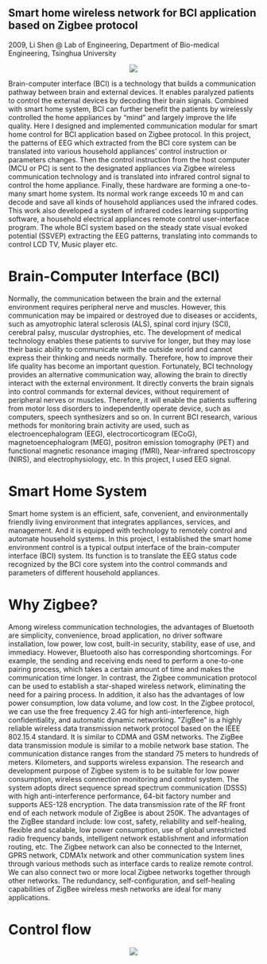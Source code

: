 ## Smart home wireless network for BCI application based on Zigbee protocol 
2009, Li Shen 
@ Lab of Engineering, Department of Bio-medical Engineering, Tsinghua University

 <p align="center">
  <img src="https://li-shen-amy.github.io/profile/images/projects/zigbee.png" />
</p>

Brain-computer interface (BCI) is a technology that builds a communication pathway between brain and external devices. It enables paralyzed patients to control the external devices by decoding their brain signals. Combined with smart home system, BCI can further benefit the patients by wirelessly controlled the home appliances by “mind” and largely improve the life quality. Here I designed and implemented communication modular for smart home control for BCI application based on Zigbee protocol.
In this project, the patterns of EEG which extracted from the BCI core system can be translated into various household appliances’ control instruction or parameters changes. Then the control instruction from the host computer (MCU or PC) is sent to the designated appliances via Zigbee wireless communication technology and is translated into infrared control signal to control the home appliance. Finally, these hardware are forming a one-to-many smart home system. Its normal work range exceeds 10 m and can decode and save all kinds of household appliances used the infrared codes.
This work also developed a system of infrared codes learning supporting software, a household electrical appliances remote control user-interface program. The whole BCI system based on the steady state visual evoked potential (SSVEP) extracting the EEG patterns, translating into commands to control LCD TV, Music player etc. 
# Brain-Computer Interface (BCI)
Normally, the communication between the brain and the external environment requires peripheral nerve and muscles. However, this communication may be impaired or destroyed due to diseases or accidents, such as amyotrophic lateral sclerosis (ALS), spinal cord injury (SCI), cerebral palsy, muscular dystrophies, etc. The development of medical technology enables these patients to survive for longer, but they may lose their basic ability to communicate with the outside world and cannot express their thinking and needs normally. Therefore, how to improve their life quality has become an important question.
Fortunately, BCI technology provides an alternative communication way, allowing the brain to directly interact with the external environment. It directly converts the brain signals into control commands for external devices, without requirement of peripheral nerves or muscles. Therefore, it will enable the patients suffering from motor loss disorders to independently operate device, such as computers, speech synthesizers and so on. 
In current BCI research, various methods for monitoring brain activity are used, such as electroencephalogram (EEG), electrocorticogram (ECoG), magnetoencephalogram (MEG), positron emission tomography (PET) and functional magnetic resonance imaging (fMRI), Near-infrared spectroscopy (NIRS), and electrophysiology, etc. In this project, I used EEG signal.
# Smart Home System
Smart home system is an efficient, safe, convenient, and environmentally friendly living environment that integrates appliances, services, and management. And it is equipped with technology to remotely control and automate household systems. 
In this project, I established the smart home environment control is a typical output interface of the brain-computer interface (BCI) system. Its function is to translate the EEG status code recognized by the BCI core system into the control commands and parameters of different household appliances.
# Why Zigbee?
Among wireless communication technologies, the advantages of Bluetooth are simplicity, convenience, broad application, no driver software installation, low power, low cost, built-in security, stability, ease of use, and immediacy. However, Bluetooth also has corresponding shortcomings. For example, the sending and receiving ends need to perform a one-to-one pairing process, which takes a certain amount of time and makes the communication time longer. In contrast, the Zigbee communication protocol can be used to establish a star-shaped wireless network, eliminating the need for a pairing process. In addition, it also has the advantages of low power consumption, low data volume, and low cost. In the Zigbee protocol, we can use the free frequency 2.4G for high anti-interference, high confidentiality, and automatic dynamic networking.
"ZigBee" is a highly reliable wireless data transmission network protocol based on the IEEE 802.15.4 standard. It is similar to CDMA and GSM networks. The ZigBee data transmission module is similar to a mobile network base station. The communication distance ranges from the standard 75 meters to hundreds of meters. Kilometers, and supports wireless expansion.
The research and development purpose of Zigbee system is to be suitable for low power consumption, wireless connection monitoring and control system. The system adopts direct sequence spread spectrum communication (DSSS) with high anti-interference performance, 64-bit factory number and supports AES-128 encryption. The data transmission rate of the RF front end of each network module of ZigBee is about 250K. The advantages of the ZigBee standard include: low cost, safety, reliability and self-healing, flexible and scalable, low power consumption, use of global unrestricted radio frequency bands, intelligent network establishment and information routing, etc.
The Zigbee network can also be connected to the Internet, GPRS network, CDMA1x network and other communication system lines through various methods such as interface cards to realize remote control. We can also connect two or more local Zigbee networks together through other networks. The redundancy, self-configuration, and self-healing capabilities of ZigBee wireless mesh networks are ideal for many applications.
# Control flow
 <p align="center">
  <img src="https://li-shen-amy.github.io/profile/images/projects/zigbee_flow.png" />
</p>



